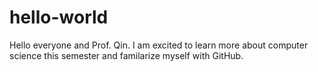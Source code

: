 # hello-world

Hello everyone and Prof. Qin. I am excited to learn more about computer science this semester and familarize myself with GitHub.
